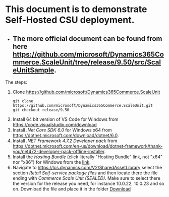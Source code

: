 # This document is to demonstrate Self-Hosted CSU deployment.

- ## The more official document can be found from here https://github.com/microsoft/Dynamics365Commerce.ScaleUnit/tree/release/9.50/src/ScaleUnitSample.

The steps:
1. Clone https://github.com/microsoft/Dynamics365Commerce.ScaleUnit
   ```
   git clone https://github.com/microsoft/Dynamics365Commerce.ScaleUnit.git 
   git checkout release/9.50
   ```
1. Install 64 bit version of VS Code for Windows from https://code.visualstudio.com/download
1. Install *.Net Core SDK 6.0* for Windows x64 from https://dotnet.microsoft.com/download/dotnet/6.0.
1. Install *.NET Framework 4.7.2 Developer pack* from https://dotnet.microsoft.com/en-us/download/dotnet-framework/thank-you/net472-developer-pack-offline-installer.
1. Install the *Hosting Bundle* (click literally "Hosting Bundle" link, not "x64" nor "x86") for Windows from the [link](https://dotnet.microsoft.com/download/dotnet/6.0).
1. Navigate to https://lcs.dynamics.com/V2/SharedAssetLibrary select the section *Retail Self-service package files* and then locate there the file ending with *Commerce Scale Unit (SEALED)*. Make sure to select there the version for the release you need, for instance 10.0.22, 10.0.23 and so on. Download the file and place it in the folder [Download](./Download)










        




    
    














